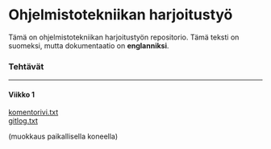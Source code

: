 # Ohjelmistotekniikan harjoitustyö

Tämä on ohjelmistotekniikan harjoitustyön repositorio. Tämä teksti on suomeksi, mutta dokumentaatio on **englanniksi**.

### Tehtävät
----
#### Viikko 1
[komentorivi.txt](laskarit/viikko1/komentorivi.txt)    
[gitlog.txt](laskarit/viikko1/gitlog.txt)

(muokkaus paikallisella koneella)